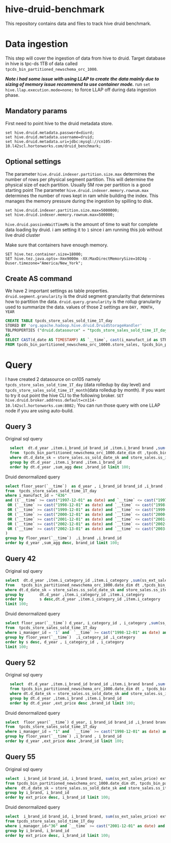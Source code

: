 # hive-druid-benchmark
This repository contains data and files to track hive druid benchmark.
# Data ingestion
This step will cover the ingestion of data from hive to druid.
Target database in hive is tpc-ds 1TB of data called `tpcds_bin_partitioned_newschema_orc_1000`.

***Note i had some issue with using LLAP to create the data mainly due to sizing of memory issue recommend to use container mode.***
run `set hive.llap.execution.mode=none;` to force LLAP off during data ingestion phase.

## Mandatory params
First need to point hive to the druid metadata store.
```
set hive.druid.metadata.password=diurd;
set hive.druid.metadata.username=druid;
set hive.druid.metadata.uri=jdbc:mysql://cn105-10.l42scl.hortonworks.com/druid_benchmark;
```

## Optional settings

The parameter `hive.druid.indexer.partition.size.max` determines the number of rows per physical segment partition.
This will determine the physical size of each partition. Usually 5M row per partition is a good starting point
The parameter `hive.druid.indexer.memory.rownum.max` determines the number of rows kept in ram while building the index.
This manages the memory pressure during the ingestion by spilling to disk.   

```
set hive.druid.indexer.partition.size.max=5000000;
set hive.druid.indexer.memory.rownum.max=500000;
```
`hive.druid.passiveWaitTimeMs` is the amount of time to wait for complete data loading by druid.
i am setting it to `1` since i am running this job without live druid cluster

Make sure that containers have enough memory.
```
SET hive.tez.container.size=18000;
SET hive.tez.java.opts=-Xmx9000m -XX:MaxDirectMemorySize=1024g -Duser.timezone="America/New_York";
```

## Create AS command
We have 2 important settings as table properties.
`druid.segment.granularity` is the druid segment granularity that determines how to partition the data.
`druid.query.granularity` is the rollup granularity used to summarize the data.
values of those 2 settings are `DAY, MONTH, YEAR`

```sql
CREATE TABLE tpcds_store_sales_sold_time_1T_day
STORED BY 'org.apache.hadoop.hive.druid.DruidStorageHandler'
TBLPROPERTIES ("druid.datasource" = "tpcds_store_sales_sold_time_1T_day", "druid.segment.granularity" = "MONTH", "druid.query.granularity" = "DAY")
AS
SELECT CAST(d_date AS TIMESTAMP) AS `__time`, cast(i_manufact_id as STRING) i_manufact_id, cast(i_manager_id as STRING) i_manager_id, i_item_desc, cast(i_category_id AS STRING) i_category_id, i_category, i_class, CAST(i_item_id AS STRING) i_item_id, CAST(item.i_brand_id AS STRING) i_brand_id, item.i_brand, CAST(ss_customer_sk AS STRING) ss_customer_sk,CAST(ss_store_sk AS STRING) ss_store_sk,  i_current_price, ss_ext_sales_price, ss_quantity, ss_sales_price
FROM tpcds_bin_partitioned_newschema_orc_10000.store_sales, tpcds_bin_partitioned_newschema_orc_10000.item, tpcds_bin_partitioned_newschema_orc_10000.date_dim where store_sales.ss_item_sk = item.i_item_sk and store_sales.ss_sold_date_sk = date_dim.d_date_sk ;
```

# Query
I have created 2 datasource on cn105 namely `tpcds_store_sales_sold_time_1T_day` (data rolledup by day level) and `tpcds_store_sales_sold_time_1T_month`(data rolledup by month).
If you want to try it out point the hive CLI to the following broker.
`SET hive.druid.broker.address.default=cn114-10.l42scl.hortonworks.com:8082;`
You can run those query with one LLAP node if you are using auto-build.

## Query 3
Original sql query
```sql
  select  dt.d_year ,item.i_brand_id brand_id ,item.i_brand brand ,sum(ss_ext_sales_price) sum_agg
  from  tpcds_bin_partitioned_newschema_orc_1000.date_dim dt ,tpcds_bin_partitioned_newschema_orc_1000.store_sales ,tpcds_bin_partitioned_newschema_orc_1000.item
  where dt.d_date_sk = store_sales.ss_sold_date_sk and store_sales.ss_item_sk = item.i_item_sk and item.i_manufact_id = 436 and dt.d_moy=12
  group by dt.d_year ,item.i_brand ,item.i_brand_id
  order by dt.d_year ,sum_agg desc ,brand_id limit 100;
```
Druid denormalized query
```sql
select floor_year(`__time`)  as d_year , i_brand_id brand_id ,i_brand ,sum(ss_ext_sales_price) sum_agg
from  tpcds_store_sales_sold_time_1T_day
where i_manufact_id = "436"
and ((`__time` >= cast("1997-12-01" as date) and `__time` <= cast("1997-12-31" as date))
 OR (`__time` >= cast("1998-12-01" as date) and `__time` <= cast("1998-12-31" as date))
 OR (`__time` >= cast("1999-12-01" as date) and `__time` <= cast("1999-12-31" as date))
 OR (`__time` >= cast("2000-12-01" as date) and `__time` <= cast("2000-12-31" as date))
 OR (`__time` >= cast("2001-12-01" as date) and `__time` <= cast("2001-12-31" as date))
 OR (`__time` >= cast("2002-12-01" as date) and `__time` <= cast("2002-12-31" as date))
 OR (`__time` >= cast("2002-13-01" as date) and `__time` <= cast("2003-12-31" as date))
)
group by floor_year(`__time`)  ,i_brand ,i_brand_id
order by d_year ,sum_agg desc, brand_id limit 100;
```

## Query 42
Original sql query
```sql
select  dt.d_year ,item.i_category_id ,item.i_category ,sum(ss_ext_sales_price) as s
from   tpcds_bin_partitioned_newschema_orc_1000.date_dim dt ,tpcds_bin_partitioned_newschema_orc_1000.store_sales ,tpcds_bin_partitioned_newschema_orc_1000.item
where dt.d_date_sk = store_sales.ss_sold_date_sk and store_sales.ss_item_sk = item.i_item_sk and item.i_manager_id = 1 and dt.d_moy=12 and dt.d_year=1998
group by       dt.d_year ,item.i_category_id ,item.i_category
order by       s desc,dt.d_year ,item.i_category_id ,item.i_category
limit 100;
```
Druid denormalized query
```sql
select floor_year(`__time`) d_year, i_category_id , i_category ,sum(ss_ext_sales_price) as s
from  tpcds_store_sales_sold_time_1T_day
where i_manager_id = '1' and  `__time` >= cast("1998-12-01" as date) and `__time` <= cast("1998-12-31" as date)
group by floor_year(`__time`)  ,i_category_id ,i_category
order by s desc, d_year , i_category_id , i_category
limit 100;
```

## Query 52

Original sql query
```sql
  select  dt.d_year ,item.i_brand_id brand_id ,item.i_brand brand ,sum(ss_ext_sales_price) ext_price
  from tpcds_bin_partitioned_newschema_orc_1000.date_dim dt , tpcds_bin_partitioned_newschema_orc_1000.store_sales ,tpcds_bin_partitioned_newschema_orc_1000.item
  where dt.d_date_sk = store_sales.ss_sold_date_sk and store_sales.ss_item_sk = item.i_item_sk and item.i_manager_id = 1 and dt.d_moy=12 and dt.d_year=1998
  group by dt.d_year ,item.i_brand ,item.i_brand_id
  order by dt.d_year ,ext_price desc ,brand_id limit 100;
```

Druid denormalized query
```sql
select  floor_year(`__time`) d_year, i_brand_id brand_id ,i_brand brand ,sum(ss_ext_sales_price) ext_price
from  tpcds_store_sales_sold_time_1T_day
where i_manager_id = "1" and  `__time` >= cast("1998-12-01" as date) and `__time` <= cast("1998-12-31" as date)
group by floor_year(`__time`) ,i_brand , i_brand_id
order by d_year ,ext_price desc ,brand_id limit 100;
```

## Query 55

Original sql query
```sql
select  i_brand_id brand_id, i_brand brand, sum(ss_ext_sales_price) ext_price
from tpcds_bin_partitioned_newschema_orc_1000.date_dim dt, tpcds_bin_partitioned_newschema_orc_1000.store_sales, tpcds_bin_partitioned_newschema_orc_1000.item
where  dt.d_date_sk = store_sales.ss_sold_date_sk and store_sales.ss_item_sk = item.i_item_sk and i_manager_id=36 and d_moy=12 and d_year=2001
group by i_brand, i_brand_id
order by ext_price desc, i_brand_id limit 100;
```
Druid denormalized query
```sql
select  i_brand_id brand_id, i_brand brand, sum(ss_ext_sales_price) ext_price
from tpcds_store_sales_sold_time_1T_day
where i_manager_id="36" and `__time` >= cast("2001-12-01" as date) and `__time` <= cast("2001-12-31" as date)
group by i_brand, i_brand_id
order by ext_price desc, i_brand_id limit 100;
```
